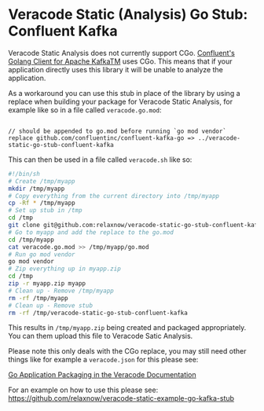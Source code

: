 # Veracode Static (Analysis) Go Stub: Confluent Kafka

Veracode Static Analysis does not currently support CGo. [Confluent's Golang Client for Apache KafkaTM](https://github.com/confluentinc/confluent-kafka-go) uses CGo. This means that if your application directly uses this library it will be unable to analyze the application.

As a workaround you can use this stub in place of the library by using a replace when building your package for Veracode Static Analysis, for example like so in a file called `veracode.go.mod`:

```

// should be appended to go.mod before running `go mod vendor`
replace github.com/confluentinc/confluent-kafka-go => ../veracode-static-go-stub-confluent-kafka
```

This can then be used in a file called `veracode.sh` like so:

```bash
#!/bin/sh
# Create /tmp/myapp
mkdir /tmp/myapp
# Copy everything from the current directory into /tmp/myapp
cp -Rf * /tmp/myapp
# Set up stub in /tmp
cd /tmp
git clone git@github.com:relaxnow/veracode-static-go-stub-confluent-kafka.git
# Go to myapp and add the replace to the go.mod
cd /tmp/myapp
cat veracode.go.mod >> /tmp/myapp/go.mod
# Run go mod vendor
go mod vendor
# Zip everything up in myapp.zip
cd /tmp
zip -r myapp.zip myapp
# Clean up - Remove /tmp/myapp
rm -rf /tmp/myapp
# Clean up - Remove stub
rm -rf /tmp/veracode-static-go-stub-confluent-kafka
```

This results in `/tmp/myapp.zip` being created and packaged appropriately. You can them upload this file to Veracode Satic Analysis.

Please note this only deals with the CGo replace, you may still need other things like for example a `veracode.json` for this please see: 

[Go Application Packaging in the Veracode Documentation](https://docs.veracode.com/r/compilation_go)

For an example on how to use this please see: https://github.com/relaxnow/veracode-static-example-go-kafka-stub
